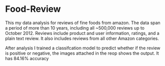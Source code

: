 # Food-Review
This my data analysis for reviews of fine foods from amazon. 
The data span a period of more than 10 years, including all ~500,000 reviews up to October 2012. Reviews include product and user information, ratings, and a plain text review. It also includes reviews from all other Amazon categories.

After analysis I trained a classifcation model to predict whether if the review is positive or negative, the images attached in the reop shows the output. It has 84.16% accuracy 
